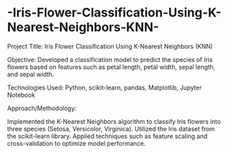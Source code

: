 # -Iris-Flower-Classification-Using-K-Nearest-Neighbors-KNN-

Project Title: Iris Flower Classification Using K-Nearest Neighbors (KNN)

Objective: Developed a classification model to predict the species of Iris flowers based on features such as petal length, petal width, sepal length, and sepal width.

Technologies Used: Python, scikit-learn, pandas, Matplotlib, Jupyter Notebook

Approach/Methodology:

Implemented the K-Nearest Neighbors algorithm to classify Iris flowers into three species (Setosa, Versicolor, Virginica).
Utilized the Iris dataset from the scikit-learn library.
Applied techniques such as feature scaling and cross-validation to optimize model performance.
